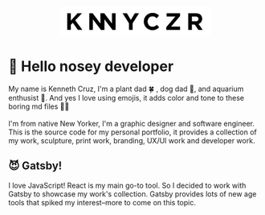 <p align="center">
  <a href="https://www.knnyczr.com">
    <img alt="knnyczr logo" src="data/images/logo/logo.svg" width="300" />
  </a>
</p>

# 👋 Hello nosey developer
  My name is Kenneth Cruz, I'm a plant dad 🍀 , dog dad 🐶, and aquarium enthusist 🐠. And yes I love using emojis, it adds color and tone to these boring md files 🤷‍♂️<br><br> 
  I'm from native New Yorker, I'm a graphic designer and software engineer. This is the source code for my personal portfolio, it provides a collection of my work, sculpture, print work, branding, UX/UI work and developer work.

## 😈 Gatsby!
I love JavaScript! React is my main go-to tool. So I decided to work with Gatsby to showcase my work's collection. Gatsby provides lots of new age tools that spiked my interest–more to come on this topic.